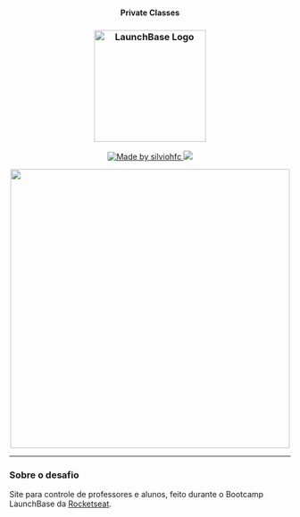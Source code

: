 <h4 align="center">
    Private Classes
</h4>
<h3 align="center">
    <img alt="LaunchBase Logo" src="https://camo.githubusercontent.com/268b1344409fac98c4eeda520482b6910c4ddcba/68747470733a2f2f73746f726167652e676f6f676c65617069732e636f6d2f676f6c64656e2d77696e642f626f6f7463616d702d6c61756e6368626173652f6c6f676f2e706e67" width="200">
</h3>
<p align="center">
    <a href="https://www.linkedin.com/in/silviohfc/">
        <img alt="Made by silviohfc" src="https://img.shields.io/badge/made%20by-silviohfc-orange">
    </a>
    <a href="https://github.com/silviohfc/launchbase-private-classes/blob/master/LICENSE">
        <img src="https://img.shields.io/badge/License-MIT-yellow.svg">
    </a>
</p>
<p align="center">
    <img src="https://lh4.googleusercontent.com/OPdynnD8nnafmXVxsXSUpPOz2_8FrWtrIIO32ovp6ka1i0Kt1OnTNStjzIGMRZvGy-ZM2RBeWykuQw=w2560-h981-rw" width="500">
</p>
<hr/>


### Sobre o desafio
Site para controle de professores e alunos, feito durante o Bootcamp LaunchBase da <a href="https://rocketseat.com.br">Rocketseat</a>.